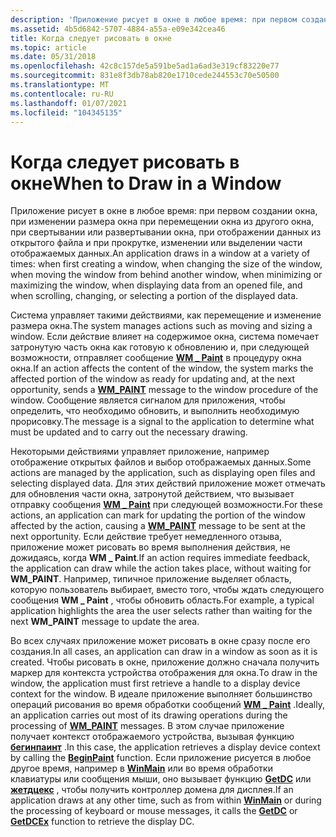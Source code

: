 ```yaml
---
description: 'Приложение рисует в окне в любое время: при первом создании окна, при изменении размера окна при перемещении окна из другого окна, при свертывании или развертывании окна, при отображении данных из открытого файла и при прокрутке, изменении или выделении части отображаемых данных.'
ms.assetid: 4b5d6842-5707-4884-a55a-e09e342cea46
title: Когда следует рисовать в окне
ms.topic: article
ms.date: 05/31/2018
ms.openlocfilehash: 42c8c157de5a591be5ad1a6ad3e319cf83220e77
ms.sourcegitcommit: 831e8f3db78ab820e1710cede244553c70e50500
ms.translationtype: MT
ms.contentlocale: ru-RU
ms.lasthandoff: 01/07/2021
ms.locfileid: "104345135"
---
```

# <a name="when-to-draw-in-a-window"></a><span data-ttu-id="80a79-103">Когда следует рисовать в окне</span><span class="sxs-lookup"><span data-stu-id="80a79-103">When to Draw in a Window</span></span>

<span data-ttu-id="80a79-104">Приложение рисует в окне в любое время: при первом создании окна, при изменении размера окна при перемещении окна из другого окна, при свертывании или развертывании окна, при отображении данных из открытого файла и при прокрутке, изменении или выделении части отображаемых данных.</span><span class="sxs-lookup"><span data-stu-id="80a79-104">An application draws in a window at a variety of times: when first creating a window, when changing the size of the window, when moving the window from behind another window, when minimizing or maximizing the window, when displaying data from an opened file, and when scrolling, changing, or selecting a portion of the displayed data.</span></span>

<span data-ttu-id="80a79-105">Система управляет такими действиями, как перемещение и изменение размера окна.</span><span class="sxs-lookup"><span data-stu-id="80a79-105">The system manages actions such as moving and sizing a window.</span></span> <span data-ttu-id="80a79-106">Если действие влияет на содержимое окна, система помечает затронутую часть окна как готовую к обновлению и, при следующей возможности, отправляет сообщение [**WM \_ Paint**](wm-paint.md) в процедуру окна окна.</span><span class="sxs-lookup"><span data-stu-id="80a79-106">If an action affects the content of the window, the system marks the affected portion of the window as ready for updating and, at the next opportunity, sends a [**WM\_PAINT**](wm-paint.md) message to the window procedure of the window.</span></span> <span data-ttu-id="80a79-107">Сообщение является сигналом для приложения, чтобы определить, что необходимо обновить, и выполнить необходимую прорисовку.</span><span class="sxs-lookup"><span data-stu-id="80a79-107">The message is a signal to the application to determine what must be updated and to carry out the necessary drawing.</span></span>

<span data-ttu-id="80a79-108">Некоторыми действиями управляет приложение, например отображение открытых файлов и выбор отображаемых данных.</span><span class="sxs-lookup"><span data-stu-id="80a79-108">Some actions are managed by the application, such as displaying open files and selecting displayed data.</span></span> <span data-ttu-id="80a79-109">Для этих действий приложение может отмечать для обновления части окна, затронутой действием, что вызывает отправку сообщения [**WM \_ Paint**](wm-paint.md) при следующей возможности.</span><span class="sxs-lookup"><span data-stu-id="80a79-109">For these actions, an application can mark for updating the portion of the window affected by the action, causing a [**WM\_PAINT**](wm-paint.md) message to be sent at the next opportunity.</span></span> <span data-ttu-id="80a79-110">Если действие требует немедленного отзыва, приложение может рисовать во время выполнения действия, не дожидаясь, когда **WM \_ Paint**.</span><span class="sxs-lookup"><span data-stu-id="80a79-110">If an action requires immediate feedback, the application can draw while the action takes place, without waiting for **WM\_PAINT**.</span></span> <span data-ttu-id="80a79-111">Например, типичное приложение выделяет область, которую пользователь выбирает, вместо того, чтобы ждать следующего сообщения **WM \_ Paint** , чтобы обновить область.</span><span class="sxs-lookup"><span data-stu-id="80a79-111">For example, a typical application highlights the area the user selects rather than waiting for the next **WM\_PAINT** message to update the area.</span></span>

<span data-ttu-id="80a79-112">Во всех случаях приложение может рисовать в окне сразу после его создания.</span><span class="sxs-lookup"><span data-stu-id="80a79-112">In all cases, an application can draw in a window as soon as it is created.</span></span> <span data-ttu-id="80a79-113">Чтобы рисовать в окне, приложение должно сначала получить маркер для контекста устройства отображения для окна.</span><span class="sxs-lookup"><span data-stu-id="80a79-113">To draw in the window, the application must first retrieve a handle to a display device context for the window.</span></span> <span data-ttu-id="80a79-114">В идеале приложение выполняет большинство операций рисования во время обработки сообщений [**WM \_ Paint**](wm-paint.md) .</span><span class="sxs-lookup"><span data-stu-id="80a79-114">Ideally, an application carries out most of its drawing operations during the processing of [**WM\_PAINT**](wm-paint.md) messages.</span></span> <span data-ttu-id="80a79-115">В этом случае приложение получает контекст отображаемого устройства, вызывая функцию [**бегинпаинт**](/windows/desktop/api/Winuser/nf-winuser-beginpaint) .</span><span class="sxs-lookup"><span data-stu-id="80a79-115">In this case, the application retrieves a display device context by calling the [**BeginPaint**](/windows/desktop/api/Winuser/nf-winuser-beginpaint) function.</span></span> <span data-ttu-id="80a79-116">Если приложение рисуется в любое другое время, например в [**WinMain**](/windows/win32/api/winbase/nf-winbase-winmain) или во время обработки клавиатуры или сообщения мыши, оно вызывает функцию [**GetDC**](/windows/desktop/api/Winuser/nf-winuser-getdc) или [**жетдцекс**](/windows/desktop/api/Winuser/nf-winuser-getdcex) , чтобы получить контроллер домена для дисплея.</span><span class="sxs-lookup"><span data-stu-id="80a79-116">If an application draws at any other time, such as from within [**WinMain**](/windows/win32/api/winbase/nf-winbase-winmain) or during the processing of keyboard or mouse messages, it calls the [**GetDC**](/windows/desktop/api/Winuser/nf-winuser-getdc) or [**GetDCEx**](/windows/desktop/api/Winuser/nf-winuser-getdcex) function to retrieve the display DC.</span></span>

 

 
